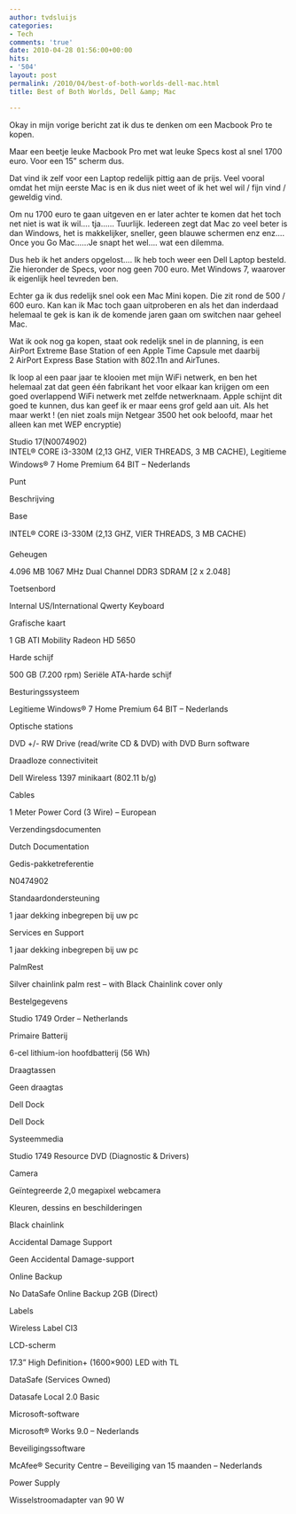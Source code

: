 ```yaml
---
author: tvdsluijs
categories:
- Tech
comments: 'true'
date: 2010-04-28 01:56:00+00:00
hits:
- '504'
layout: post
permalink: /2010/04/best-of-both-worlds-dell-mac.html
title: Best of Both Worlds, Dell &amp; Mac

---
```

Okay in mijn vorige bericht zat ik dus te denken om een Macbook Pro te kopen.

Maar een beetje leuke Macbook Pro met wat leuke Specs kost al snel 1700 euro. Voor een 15” scherm dus.

Dat vind ik zelf voor een Laptop redelijk pittig aan de prijs. Veel vooral omdat het mijn eerste Mac is en ik dus niet weet of ik het wel wil / fijn vind / geweldig vind.

Om nu 1700 euro te gaan uitgeven en er later achter te komen dat het toch net niet is wat ik wil…. tja…… Tuurlijk. Iedereen zegt dat Mac zo veel beter is dan Windows, het is makkelijker, sneller, geen blauwe schermen enz enz…. Once you Go Mac……Je snapt het wel…. wat een dilemma.

Dus heb ik het anders opgelost…. Ik heb toch weer een Dell Laptop besteld. Zie hieronder de Specs, voor nog geen 700 euro. Met Windows 7, waarover ik eigenlijk heel tevreden ben.

Echter ga ik dus redelijk snel ook een Mac Mini kopen. Die zit rond de 500 / 600 euro. Kan kan ik Mac toch gaan uitproberen en als het dan inderdaad helemaal te gek is kan ik de komende jaren gaan om switchen naar geheel Mac.

Wat ik ook nog ga kopen, staat ook redelijk snel in de planning, is een AirPort Extreme Base Station of een Apple Time Capsule met daarbij 2 AirPort Express Base Station with 802.11n and AirTunes.

Ik loop al een paar jaar te klooien met mijn WiFi netwerk, en ben het helemaal zat dat geen één fabrikant het voor elkaar kan krijgen om een goed overlappend WiFi netwerk met zelfde netwerknaam. Apple schijnt dit goed te kunnen, dus kan geef ik er maar eens grof geld aan uit. Als het maar werkt ! (en niet zoals mijn Netgear 3500 het ook beloofd, maar het alleen kan met WEP encryptie)

Studio 17(N0074902)    
INTEL® CORE i3-330M (2,13 GHZ, VIER THREADS, 3 MB CACHE), Legitieme Windows® 7 Home Premium 64 BIT &#8211; Nederlands

Punt

Beschrijving

Base

INTEL® CORE i3-330M (2,13 GHZ, VIER THREADS, 3 MB CACHE)

Geheugen

4.096 MB 1067 MHz Dual Channel DDR3 SDRAM [2 x 2.048]

Toetsenbord

Internal US/International Qwerty Keyboard

Grafische kaart

1 GB ATI Mobility Radeon HD 5650

Harde schijf

500 GB (7.200 rpm) Seriële ATA-harde schijf

Besturingssysteem

Legitieme Windows® 7 Home Premium 64 BIT &#8211; Nederlands

Optische stations

DVD +/- RW Drive (read/write CD & DVD) with DVD Burn software

Draadloze connectiviteit

Dell Wireless 1397 minikaart (802.11 b/g)

Cables

1 Meter Power Cord (3 Wire) &#8211; European

Verzendingsdocumenten

Dutch Documentation

Gedis-pakketreferentie

N0474902

Standaardondersteuning

1 jaar dekking inbegrepen bij uw pc

Services en Support

1 jaar dekking inbegrepen bij uw pc

PalmRest

Silver chainlink palm rest – with Black Chainlink cover only

Bestelgegevens

Studio 1749 Order &#8211; Netherlands

Primaire Batterij

6-cel lithium-ion hoofdbatterij (56 Wh)

Draagtassen

Geen draagtas

Dell Dock

Dell Dock

Systeemmedia

Studio 1749 Resource DVD (Diagnostic & Drivers)

Camera

Geïntegreerde 2,0 megapixel webcamera

Kleuren, dessins en beschilderingen

Black chainlink

Accidental Damage Support

Geen Accidental Damage-support

Online Backup

No DataSafe Online Backup 2GB (Direct)

Labels

Wireless Label CI3

LCD-scherm

17.3” High Definition+ (1600&#215;900) LED with TL

DataSafe (Services Owned)

Datasafe Local 2.0 Basic

Microsoft-software

Microsoft® Works 9.0 &#8211; Nederlands

Beveiligingssoftware

McAfee® Security Centre &#8211; Beveiliging van 15 maanden &#8211; Nederlands

Power Supply

Wisselstroomadapter van 90 W